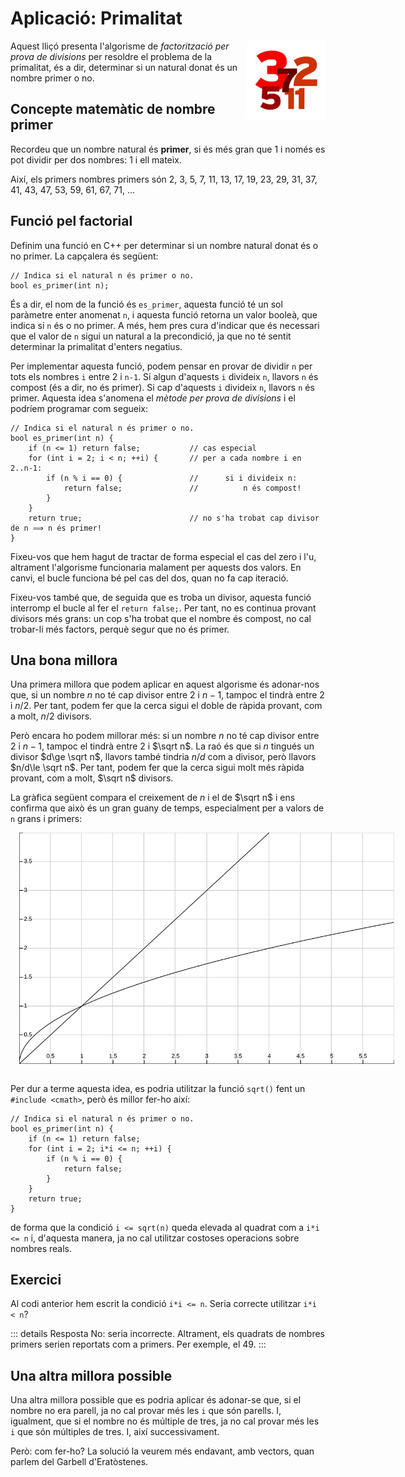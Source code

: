 # Aplicació: Primalitat

<img src='././primalitat.png' style='height: 9em; float: right; margin: 0 0 1em 1em;'/>

Aquest lliçó presenta l'algorisme de _factorització per prova de divisions_
per resoldre el problema de la primalitat, és a dir, determinar si un natural
donat és un nombre primer o no.

## Concepte matemàtic de nombre primer

Recordeu que un nombre natural és **primer**, si és més gran que 1 i només
es pot dividir per dos nombres: 1 i ell mateix.

Així, els primers nombres primers
són 2, 3, 5, 7, 11, 13, 17, 19, 23, 29, 31, 37, 41, 43, 47, 53, 59, 61, 67,
71, ...

## Funció pel factorial

Definim una funció en C++ per determinar si un nombre natural donat
és o no primer. La capçalera és següent:

```c++c++
// Indica si el natural n és primer o no.
bool es_primer(int n);
```

És a dir, el nom de la funció és `es_primer`, aquesta funció té un sol
paràmetre enter anomenat `n`, i aquesta funció retorna un valor booleà, que
indica si `n` és o no primer. A més, hem pres cura d'indicar que és necessari
que el valor de `n` sigui un natural a la precondició, ja que no té sentit
determinar la primalitat d'enters negatius.

Per implementar aquesta funció, podem pensar en provar de dividir `n` per
tots els nombres `i` entre 2 i `n-1`. Si algun d'aquests `i` divideix `n`,
llavors `n` és compost (és a dir, no és primer). Si cap d'aquests `i`
divideix `n`, llavors `n` és primer. Aquesta idea s'anomena el _mètode
per prova de divisions_ i el podríem programar com segueix:

```c++c++
// Indica si el natural n és primer o no.
bool es_primer(int n) {
    if (n <= 1) return false;           // cas especial
    for (int i = 2; i < n; ++i) {       // per a cada nombre i en 2..n-1:
        if (n % i == 0) {               //      si i divideix n:
            return false;               //          n és compost!
        }
    }
    return true;                        // no s'ha trobat cap divisor de n ⟹ n és primer!
}
```

Fixeu-vos que hem hagut de tractar de forma especial el cas del zero i l'u, altrament
l'algorisme funcionaria malament per aquests dos valors. En canvi, el bucle
funciona bé pel cas del dos, quan no fa cap iteració.

Fixeu-vos també que, de seguida que es troba un divisor, aquesta funció
interromp el bucle al fer el `return false;`. Per tant, no es continua provant
divisors més grans: un cop s'ha trobat que el nombre és compost, no cal
trobar-li més factors, perquè segur que no és primer.

## Una bona millora

Una primera millora que podem aplicar en aquest algorisme
és adonar-nos que, si un nombre $n$ no té cap divisor entre $2$ i $n-1$,
tampoc el tindrà entre $2$ i $n/2$. Per tant, podem fer que la cerca sigui
el doble de ràpida provant, com a molt, $n/2$ divisors.

Però encara ho podem millorar més: si un nombre $n$ no té cap divisor entre
$2$ i $n-1$, tampoc el tindrà entre $2$ i $\sqrt n$. La raó és que si $n$
tingués un divisor $d\ge \sqrt n$, llavors també tindria $n/d$ com a
divisor, però llavors $n/d\le \sqrt n$. Per tant, podem fer que la cerca
sigui molt més ràpida provant, com a molt, $\sqrt n$ divisors.

La gràfica següent compara el creixement de $n$ i el de $\sqrt n$
i ens confirma que això és un gran guany de temps, especialment
per a valors de `n` grans i primers:

<center>
<img src='././plot-n-sqrt-n.svg' style='max-width: 600px; margin: 0 0 1em 1em;'/>
</center>

Per dur a terme aquesta idea, es podria utilitzar la funció `sqrt()` fent un
`#include <cmath>`, però és millor fer-ho així:

```c++c++
// Indica si el natural n és primer o no.
bool es_primer(int n) {
    if (n <= 1) return false;
    for (int i = 2; i*i <= n; ++i) {
        if (n % i == 0) {
            return false;
        }
    }
    return true;
}
```

de forma que la condició `i <= sqrt(n)` queda elevada al quadrat
com a `i*i <= n` i, d'aquesta manera, ja no cal utilitzar costoses
operacions sobre nombres reals.

## Exercici

Al codi anterior hem escrit la condició `i*i <= n`.
Seria correcte utilitzar `i*i < n`?

::: details Resposta
No: seria incorrecte. Altrament, els quadrats de nombres primers serien
reportats com a primers. Per exemple, el 49.
:::

## Una altra millora possible

Una altra millora possible que es podria aplicar és adonar-se que, si el
nombre no era parell, ja no cal provar més les `i` que són parells. I,
igualment, que si el nombre no és múltiple de tres, ja no cal provar més les
`i` que són múltiples de tres. I, així successivament.

Però: com fer-ho? La solució la veurem més endavant, amb vectors, quan parlem
del Garbell d'Eratòstenes.

<Autors autors="jpetit roura"/>
